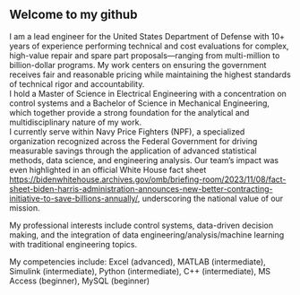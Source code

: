 ## Welcome to my github 

I am a lead engineer for the United States Department of Defense with 10+ years of experience performing technical and cost evaluations for complex, high-value repair and spare part proposals—ranging from multi-million to billion-dollar programs. My work centers on ensuring the government receives fair and reasonable pricing while maintaining the highest standards of technical rigor and accountability.    
I hold a Master of Science in Electrical Engineering with a concentration on control systems and a Bachelor of Science in Mechanical Engineering, which together provide a strong foundation for the analytical and multidisciplinary nature of my work.   
I currently serve within Navy Price Fighters (NPF), a specialized organization recognized across the Federal Government for driving measurable savings through the application of advanced statistical methods, data science, and engineering analysis. Our team’s impact was even highlighted in an official White House fact sheet
https://bidenwhitehouse.archives.gov/omb/briefing-room/2023/11/08/fact-sheet-biden-harris-administration-announces-new-better-contracting-initiative-to-save-billions-annually/, underscoring the national value of our mission.  

My professional interests include control systems, data-driven decision making, and the integration of data engineering/analysis/machine learning with traditional engineering topics.  

My competencies include: Excel (advanced), MATLAB (intermediate), Simulink (intermediate), Python (intermediate), C++ (intermediate), MS Access (beginner), MySQL (beginner)  



